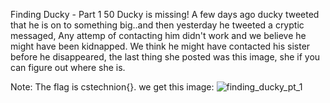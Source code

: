 Finding Ducky - Part 1
50
Ducky is missing! A few days ago ducky tweeted that he is on to something big..and then yesterday he tweeted a cryptic messaged, Any attemp of contacting him didn't work and we believe he might have been kidnapped. We think he might have contacted his sister before he disappeared, the last thing she posted was this image, she if you can figure out where she is.

Note: The flag is cstechnion{<name of city>}.
we get this image:
![finding_ducky_pt_1](https://user-images.githubusercontent.com/79902268/143191235-3203b1b5-b208-42df-bb0f-8e2957a8008b.png)

